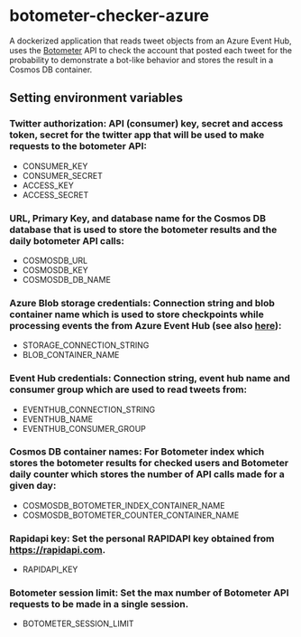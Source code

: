 # botometer-checker-azure
A dockerized application that reads tweet objects from an Azure Event Hub, uses the [Botometer](https://botometer.osome.iu.edu/) API  to check the account that posted each tweet for the probability to demonstrate a bot-like behavior and stores the result in a Cosmos DB container.

## Setting environment variables

### <b>Twitter authorization</b>: API (consumer) key, secret and access token, secret for the twitter app that will be used to make requests to the botometer API:

- CONSUMER_KEY
- CONSUMER_SECRET
- ACCESS_KEY
- ACCESS_SECRET
### URL, Primary Key, and database name for the <b>Cosmos DB database</b> that is used to store the botometer results and the daily botometer API calls:
- COSMOSDB_URL
- COSMOSDB_KEY
- COSMOSDB_DB_NAME
### <b>Azure Blob storage</b> credentials: Connection string and blob container name which is used to store checkpoints while processing events the from Azure Event Hub (see also [here](https://docs.microsoft.com/en-us/python/api/overview/azure/eventhub-checkpointstoreblob-aio-readme?view=azure-python)):
- STORAGE_CONNECTION_STRING
- BLOB_CONTAINER_NAME
### <b>Event Hub</b> credentials: Connection string, event hub name and consumer group which are used to read tweets from:
- EVENTHUB_CONNECTION_STRING
- EVENTHUB_NAME
- EVENTHUB_CONSUMER_GROUP
### <b>Cosmos DB</b> container names: For Botometer index which stores the botometer results for checked users and Botometer daily counter which stores the number of API calls made for a given day:
- COSMOSDB_BOTOMETER_INDEX_CONTAINER_NAME
- COSMOSDB_BOTOMETER_COUNTER_CONTAINER_NAME
### <b>Rapidapi</b> key: Set the personal RAPIDAPI key obtained from https://rapidapi.com.
- RAPIDAPI_KEY
### <b>Botometer session limit</b>: Set the max number of Botometer API requests to be made in a single session.
- BOTOMETER_SESSION_LIMIT